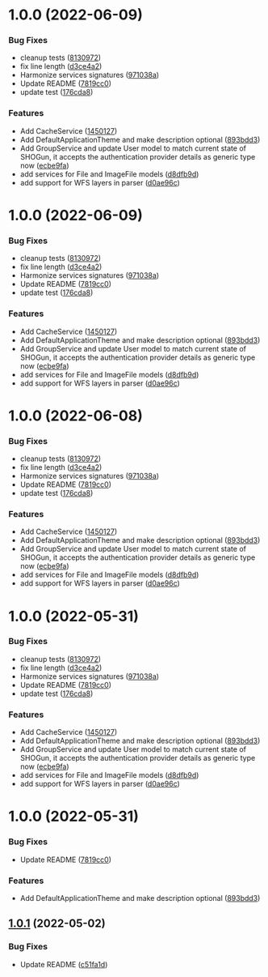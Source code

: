 # 1.0.0 (2022-06-09)


### Bug Fixes

* cleanup tests ([8130972](https://github.com/terrestris/shogun-util/commit/8130972bba49d608995dd2113f69b9587c387183))
* fix line length ([d3ce4a2](https://github.com/terrestris/shogun-util/commit/d3ce4a2f4fef67fd49986573e1b70fba8bd470c2))
* Harmonize services signatures ([971038a](https://github.com/terrestris/shogun-util/commit/971038aab9c1d3f27bd3cf8702f194113ebf3927))
* Update README ([7819cc0](https://github.com/terrestris/shogun-util/commit/7819cc01f1037e2c6349fb6a75f0665a3bd0782c))
* update test ([176cda8](https://github.com/terrestris/shogun-util/commit/176cda828e6198fe63536d85f7b9d035de9b1c89))


### Features

* Add CacheService ([1450127](https://github.com/terrestris/shogun-util/commit/145012761ea37a766c56087cc2c1121b4df477cb))
* Add DefaultApplicationTheme and make description optional ([893bdd3](https://github.com/terrestris/shogun-util/commit/893bdd31c52d65496e6ef8cf29f085393ba53c4a))
* Add GroupService and update User model to match current state of SHOGun, it accepts the authentication provider details as generic type now ([ecbe9fa](https://github.com/terrestris/shogun-util/commit/ecbe9fabe6a450de523b64fb1232c3e59d3105ba))
* add services for File and ImageFile models ([d8dfb9d](https://github.com/terrestris/shogun-util/commit/d8dfb9dcec15dbca49d8df462b79eed7f935b70f))
* add support for WFS layers in parser ([d0ae96c](https://github.com/terrestris/shogun-util/commit/d0ae96c42e2160bfa3da1c7c5ba897ef826fad1c))

# 1.0.0 (2022-06-09)


### Bug Fixes

* cleanup tests ([8130972](https://github.com/terrestris/shogun-util/commit/8130972bba49d608995dd2113f69b9587c387183))
* fix line length ([d3ce4a2](https://github.com/terrestris/shogun-util/commit/d3ce4a2f4fef67fd49986573e1b70fba8bd470c2))
* Harmonize services signatures ([971038a](https://github.com/terrestris/shogun-util/commit/971038aab9c1d3f27bd3cf8702f194113ebf3927))
* Update README ([7819cc0](https://github.com/terrestris/shogun-util/commit/7819cc01f1037e2c6349fb6a75f0665a3bd0782c))
* update test ([176cda8](https://github.com/terrestris/shogun-util/commit/176cda828e6198fe63536d85f7b9d035de9b1c89))


### Features

* Add CacheService ([1450127](https://github.com/terrestris/shogun-util/commit/145012761ea37a766c56087cc2c1121b4df477cb))
* Add DefaultApplicationTheme and make description optional ([893bdd3](https://github.com/terrestris/shogun-util/commit/893bdd31c52d65496e6ef8cf29f085393ba53c4a))
* Add GroupService and update User model to match current state of SHOGun, it accepts the authentication provider details as generic type now ([ecbe9fa](https://github.com/terrestris/shogun-util/commit/ecbe9fabe6a450de523b64fb1232c3e59d3105ba))
* add services for File and ImageFile models ([d8dfb9d](https://github.com/terrestris/shogun-util/commit/d8dfb9dcec15dbca49d8df462b79eed7f935b70f))
* add support for WFS layers in parser ([d0ae96c](https://github.com/terrestris/shogun-util/commit/d0ae96c42e2160bfa3da1c7c5ba897ef826fad1c))

# 1.0.0 (2022-06-08)


### Bug Fixes

* cleanup tests ([8130972](https://github.com/terrestris/shogun-util/commit/8130972bba49d608995dd2113f69b9587c387183))
* fix line length ([d3ce4a2](https://github.com/terrestris/shogun-util/commit/d3ce4a2f4fef67fd49986573e1b70fba8bd470c2))
* Harmonize services signatures ([971038a](https://github.com/terrestris/shogun-util/commit/971038aab9c1d3f27bd3cf8702f194113ebf3927))
* Update README ([7819cc0](https://github.com/terrestris/shogun-util/commit/7819cc01f1037e2c6349fb6a75f0665a3bd0782c))
* update test ([176cda8](https://github.com/terrestris/shogun-util/commit/176cda828e6198fe63536d85f7b9d035de9b1c89))


### Features

* Add CacheService ([1450127](https://github.com/terrestris/shogun-util/commit/145012761ea37a766c56087cc2c1121b4df477cb))
* Add DefaultApplicationTheme and make description optional ([893bdd3](https://github.com/terrestris/shogun-util/commit/893bdd31c52d65496e6ef8cf29f085393ba53c4a))
* Add GroupService and update User model to match current state of SHOGun, it accepts the authentication provider details as generic type now ([ecbe9fa](https://github.com/terrestris/shogun-util/commit/ecbe9fabe6a450de523b64fb1232c3e59d3105ba))
* add services for File and ImageFile models ([d8dfb9d](https://github.com/terrestris/shogun-util/commit/d8dfb9dcec15dbca49d8df462b79eed7f935b70f))
* add support for WFS layers in parser ([d0ae96c](https://github.com/terrestris/shogun-util/commit/d0ae96c42e2160bfa3da1c7c5ba897ef826fad1c))

# 1.0.0 (2022-05-31)


### Bug Fixes

* cleanup tests ([8130972](https://github.com/terrestris/shogun-util/commit/8130972bba49d608995dd2113f69b9587c387183))
* fix line length ([d3ce4a2](https://github.com/terrestris/shogun-util/commit/d3ce4a2f4fef67fd49986573e1b70fba8bd470c2))
* Harmonize services signatures ([971038a](https://github.com/terrestris/shogun-util/commit/971038aab9c1d3f27bd3cf8702f194113ebf3927))
* Update README ([7819cc0](https://github.com/terrestris/shogun-util/commit/7819cc01f1037e2c6349fb6a75f0665a3bd0782c))
* update test ([176cda8](https://github.com/terrestris/shogun-util/commit/176cda828e6198fe63536d85f7b9d035de9b1c89))


### Features

* Add CacheService ([1450127](https://github.com/terrestris/shogun-util/commit/145012761ea37a766c56087cc2c1121b4df477cb))
* Add DefaultApplicationTheme and make description optional ([893bdd3](https://github.com/terrestris/shogun-util/commit/893bdd31c52d65496e6ef8cf29f085393ba53c4a))
* Add GroupService and update User model to match current state of SHOGun, it accepts the authentication provider details as generic type now ([ecbe9fa](https://github.com/terrestris/shogun-util/commit/ecbe9fabe6a450de523b64fb1232c3e59d3105ba))
* add services for File and ImageFile models ([d8dfb9d](https://github.com/terrestris/shogun-util/commit/d8dfb9dcec15dbca49d8df462b79eed7f935b70f))
* add support for WFS layers in parser ([d0ae96c](https://github.com/terrestris/shogun-util/commit/d0ae96c42e2160bfa3da1c7c5ba897ef826fad1c))

# 1.0.0 (2022-05-31)


### Bug Fixes

* Update README ([7819cc0](https://github.com/terrestris/shogun-util/commit/7819cc01f1037e2c6349fb6a75f0665a3bd0782c))


### Features

* Add DefaultApplicationTheme and make description optional ([893bdd3](https://github.com/terrestris/shogun-util/commit/893bdd31c52d65496e6ef8cf29f085393ba53c4a))

## [1.0.1](https://github.com/terrestris/shogun-util/compare/v1.0.0...v1.0.1) (2022-05-02)


### Bug Fixes

* Update README ([c51fa1d](https://github.com/terrestris/shogun-util/commit/c51fa1d488c18eef0d872cee73a2b9940b3726c6))
